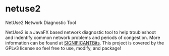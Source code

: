 # netuse2
NetUse2 Network Diagnostic Tool


NetUse2 is a JavaFX based network diagnostic tool to help troubleshoot and indentify common network problems and periods of congestion.  More information can be found at [SIGNIFICANTBits](https://www.significantbits.net).  This project is covered by the GPLv3 license so feel free to use, modify, and package!
